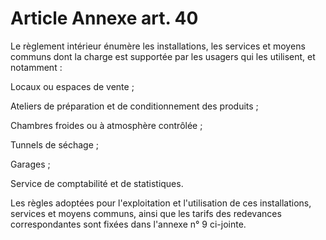 # Article Annexe art. 40

Le règlement intérieur énumère les installations, les services et moyens communs dont la charge est supportée par les usagers qui les utilisent, et notamment :

Locaux ou espaces de vente ;

Ateliers de préparation et de conditionnement des produits ;

Chambres froides ou à atmosphère contrôlée ;

Tunnels de séchage ;

Garages ;

Service de comptabilité et de statistiques.

Les règles adoptées pour l'exploitation et l'utilisation de ces installations, services et moyens communs, ainsi que les tarifs des redevances correspondantes sont fixées dans l'annexe n° 9 ci-jointe.
